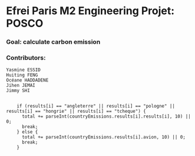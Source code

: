 # Efrei Paris M2 Engineering Projet: POSCO

### Goal: calculate carbon emission

### Contributors: 

    Yasmine ESSID
    Huiting FENG
    Océane HADDADENE
    Jihen JEMAI
    Jimmy SHI


        if (results[i] == "angleterre" || results[i] == "pologne" || results[i] == "hongrie" || results[i] == "tcheque") {
          total += parseInt(countryEmissions.results[i].results[i], 10) || 0;
          break;
        } else {
          total += parseInt(countryEmissions.results[i].avion, 10) || 0;
          break;
        }